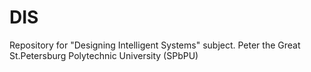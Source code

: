 # DIS
Repository for "Designing Intelligent Systems" subject. 
Peter the Great St.Petersburg Polytechnic University (SPbPU)
